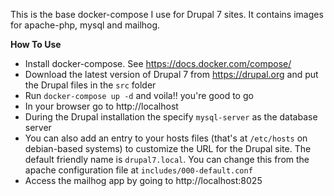 This is the base docker-compose I use for Drupal 7 sites. It contains images for apache-php, mysql and mailhog.

**How To Use**

- Install docker-compose. See https://docs.docker.com/compose/
- Download the latest version of Drupal 7 from https://drupal.org and put the Drupal files in the `src` folder
- Run `docker-compose up -d` and voila!! you're good to go
- In your browser go to http://localhost
- During the Drupal installation the specify `mysql-server` as the database server
- You can also add an entry to your hosts files (that's at `/etc/hosts` on debian-based systems) to customize the URL for the Drupal site. The default friendly name is `drupal7.local`. You can change this from the apache configuration file at `includes/000-default.conf`
- Access the mailhog app by going to http://localhost:8025

